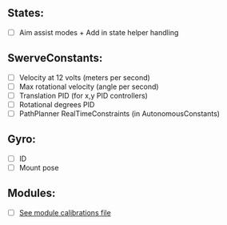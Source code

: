 States:
-----------------------
- [ ] Aim assist modes + Add in state helper handling

SwerveConstants:
-----------------------
- [ ] Velocity at 12 volts (meters per second)
- [ ] Max rotational velocity (angle per second)
- [ ] Translation PID (for x,y PID controllers)
- [ ] Rotational degrees PID 
- [ ] PathPlanner RealTimeConstraints (in AutonomousConstants)

Gyro:
-----------------------
- [ ] ID
- [ ] Mount pose

Modules:
-----------------------
- [ ] [See module calibrations file](module/calibrations.md)